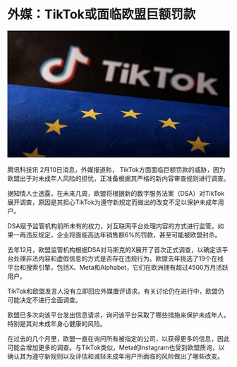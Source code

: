 # 外媒：TikTok或面临欧盟巨额罚款

![61888f3e521023bab28c1c80e5ef9d4f.jpg](https://raw.githubusercontent.com/qqhsx/qqnews_image/main/2024/02/10/外媒：TikTok或面临欧盟巨额罚款/61888f3e521023bab28c1c80e5ef9d4f.jpg)

腾讯科技讯 2月10日消息，外媒报道称， TikTok方面面临巨额罚款的威胁，因为欧盟出于对未成年人风险的担忧，正准备根据其严格的新内容审查规则进行调查。

据知情人士透露，在未来几周，欧盟将根据新的数字服务法案（DSA）对TikTok展开调查，原因是其担心TikTok为遵守新规定而做出的改变不足以保护未成年用户。

DSA赋予监管机构前所未有的权力，对互联网平台处理内容的方式进行监管。如果一再违反规定，企业将面临高达年销售额6%的罚款，甚至可能被欧盟封杀。

去年12月，欧盟监管机构根据DSA对马斯克的X展开了首次正式调查，以确定该平台处理非法内容和虚假信息的方式是否存在违规行为。欧盟去年挑选了19个在线平台和搜索引擎，包括X、Meta和Alphabet，它们在欧洲拥有超过4500万月活跃用户。

TikTok和欧盟发言人没有立即回应外媒置评请求。有关讨论仍在进行中，欧盟仍可能决定不进行全面调查。

欧盟已多次向该平台发出信息请求，询问该平台采取了哪些措施来保护未成年人，特别是其对未成年身心健康的风险。

在过去的几个月里，欧盟一直在询问所有被指定的公司，以获得更多的信息，因此可能会增加更多的调查。与TikTok类似，Meta的Instagram也受到欧盟质询，以确认其为遵守新规则以及评估和减轻未成年用户所面临的风险做出了哪些改变。

